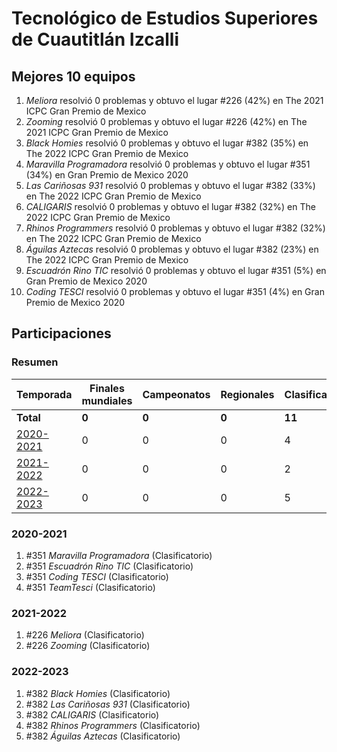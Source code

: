 ---
---

# Tecnológico de Estudios Superiores de Cuautitlán Izcalli

## Mejores 10 equipos

1. _Meliora_ resolvió 0 problemas y obtuvo el lugar #226 (42%) en The 2021 ICPC Gran Premio de Mexico
1. _Zooming_ resolvió 0 problemas y obtuvo el lugar #226 (42%) en The 2021 ICPC Gran Premio de Mexico
1. _Black Homies_ resolvió 0 problemas y obtuvo el lugar #382 (35%) en The 2022 ICPC Gran Premio de Mexico
1. _Maravilla Programadora_ resolvió 0 problemas y obtuvo el lugar #351 (34%) en Gran Premio de Mexico 2020
1. _Las Cariñosas 931_ resolvió 0 problemas y obtuvo el lugar #382 (33%) en The 2022 ICPC Gran Premio de Mexico
1. _CALIGARIS_ resolvió 0 problemas y obtuvo el lugar #382 (32%) en The 2022 ICPC Gran Premio de Mexico
1. _Rhinos Programmers_ resolvió 0 problemas y obtuvo el lugar #382 (32%) en The 2022 ICPC Gran Premio de Mexico
1. _Águilas Aztecas_ resolvió 0 problemas y obtuvo el lugar #382 (23%) en The 2022 ICPC Gran Premio de Mexico
1. _Escuadrón Rino TIC_ resolvió 0 problemas y obtuvo el lugar #351 (5%) en Gran Premio de Mexico 2020
1. _Coding TESCI_ resolvió 0 problemas y obtuvo el lugar #351 (4%) en Gran Premio de Mexico 2020

## Participaciones

### Resumen

| Temporada | Finales mundiales | Campeonatos | Regionales | Clasificatorios | Equipos |
| --- | --- | --- | --- | --- | --- |
| **Total** | **0** | **0** | **0** | **11** | **11** |
| [2020-2021](#2020-2021) | 0 | 0 | 0 | 4 | 4 |
| [2021-2022](#2021-2022) | 0 | 0 | 0 | 2 | 2 |
| [2022-2023](#2022-2023) | 0 | 0 | 0 | 5 | 5 |

### 2020-2021

1. #351 _Maravilla Programadora_ (Clasificatorio)
1. #351 _Escuadrón Rino TIC_ (Clasificatorio)
1. #351 _Coding TESCI_ (Clasificatorio)
1. #351 _TeamTesci_ (Clasificatorio)

### 2021-2022

1. #226 _Meliora_ (Clasificatorio)
1. #226 _Zooming_ (Clasificatorio)

### 2022-2023

1. #382 _Black Homies_ (Clasificatorio)
1. #382 _Las Cariñosas 931_ (Clasificatorio)
1. #382 _CALIGARIS_ (Clasificatorio)
1. #382 _Rhinos Programmers_ (Clasificatorio)
1. #382 _Águilas Aztecas_ (Clasificatorio)



